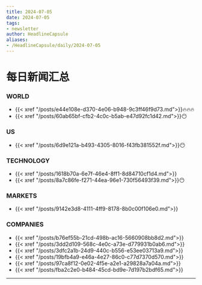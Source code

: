 ```yaml
---
title: 2024-07-05
date: 2024-07-05
tags: 
- newsletter
author: HeadlineCapsule
aliases: 
- /HeadlineCapsule/daily/2024-07-05
---
```


# 每日新闻汇总

### WORLD

- {{< xref "/posts/e44e108e-d370-4e06-b948-9c3ff46f9d73.md">}}🔥🔥🔥
- {{< xref "/posts/60ab65bf-cfb2-4c0c-b5ab-e47d92fc1d42.md">}}😶

### US

- {{< xref "/posts/6d9e121a-b493-4305-8016-f43fb381552f.md">}}😶

### TECHNOLOGY

- {{< xref "/posts/1618b70a-6e7f-46e4-8ff1-8d84710cf1d4.md">}}
- {{< xref "/posts/8a7c86fe-f271-44ea-96e1-730f56493f39.md">}}😶

### MARKETS

- {{< xref "/posts/9142e3d8-4111-4ff9-8178-8b0c00f106e0.md">}}

### COMPANIES

- {{< xref "/posts/b76ef55b-21cd-498b-ac16-5660908bb8d2.md">}}
- {{< xref "/posts/3dd2d109-568c-4e0c-a73e-d779931b0ab6.md">}}
- {{< xref "/posts/3dfc2a1b-24d9-440c-b556-e53ee03713a9.md">}}
- {{< xref "/posts/19bfb4a9-e46a-4e27-86c0-c77d7370d570.md">}}
- {{< xref "/posts/97ca8f12-0e02-4f5e-a2e1-a29828a7a04a.md">}}
- {{< xref "/posts/fba2c2e0-b484-45cd-bd9e-7d197b2bdf65.md">}}

---

